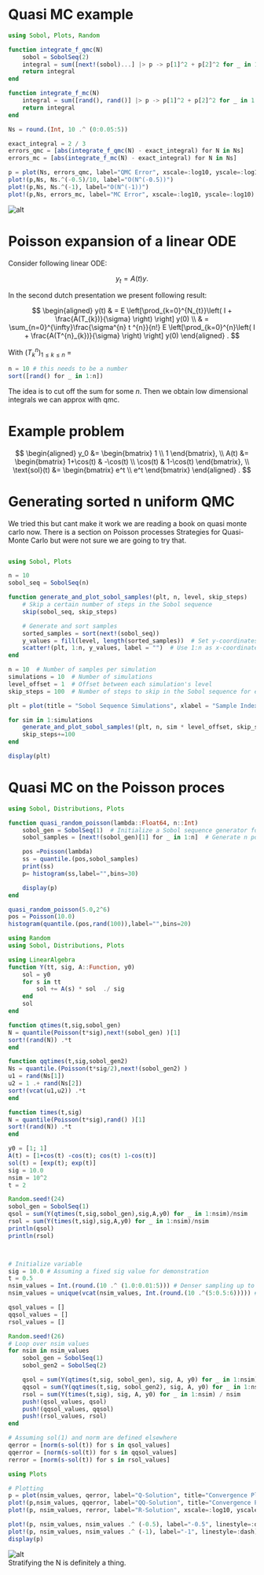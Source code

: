 # Quasi MC example

```julia
using Sobol, Plots, Random

function integrate_f_qmc(N)
    sobol = SobolSeq(2)
    integral = sum([next!(sobol)...] |> p -> p[1]^2 + p[2]^2 for _ in 1:N) / N
    return integral
end

function integrate_f_mc(N)
    integral = sum([rand(), rand()] |> p -> p[1]^2 + p[2]^2 for _ in 1:N) / N
    return integral
end

Ns = round.(Int, 10 .^ (0:0.05:5))

exact_integral = 2 / 3
errors_qmc = [abs(integrate_f_qmc(N) - exact_integral) for N in Ns]
errors_mc = [abs(integrate_f_mc(N) - exact_integral) for N in Ns]

p = plot(Ns, errors_qmc, label="QMC Error", xscale=:log10, yscale=:log10, xlabel="Number of Points", ylabel="Error", title="QMC vs MC Integration Error")
plot!(p,Ns, Ns.^(-0.5)/10, label="O(N^(-0.5))")
plot!(p,Ns, Ns.^(-1), label="O(N^(-1))")
plot!(p,Ns, errors_mc, label="MC Error", xscale=:log10, yscale=:log10)
```

![alt](./plts/qmc_convergence.svg)

# Poisson expansion of a linear ODE

Consider following linear ODE:

$$
y_{t} = A(t)y.
$$

In the second dutch presentation we present following result:

$$
    \begin{aligned}
        y(t) & = E \left[\prod_{k=0}^{N_{t}}\left( I + \frac{A(T_{k})}{\sigma} \right)    \right] y(0)                                             \\
             & = \sum_{n=0}^{\infty}\frac{\sigma^{n} t ^{n}}{n!} E \left[\prod_{k=0}^{n}\left( I + \frac{A(T^{n}_{k})}{\sigma} \right)    \right] y(0)
    \end{aligned}
.
$$

With $(T^{n}_{k})_{1 \le  k \le n }$ =

```julia
n = 10 # this needs to be a number
sort([rand() for _ in 1:n])
```

The idea is to cut off the sum for some $n$. Then we obtain low dimensional
integrals we can approx with qmc.

# Example problem

$$
\begin{aligned}
y_0 &= \begin{bmatrix} 1 \\ 1 \end{bmatrix}, \\
A(t) &= \begin{bmatrix} 1+\cos(t) & -\cos(t) \\ \cos(t) & 1-\cos(t) \end{bmatrix}, \\
\text{sol}(t) &= \begin{bmatrix} e^t \\ e^t \end{bmatrix}
\end{aligned}
.
$$

# Generating sorted n uniform QMC

We tried this but cant make it work
we are reading a book on quasi monte carlo
now. There is a section on Poisson processes
Strategies for Quasi-Monte Carlo but
were not sure we are going to try that.

```julia

using Sobol, Plots

n = 10
sobol_seq = SobolSeq(n)

function generate_and_plot_sobol_samples!(plt, n, level, skip_steps)
    # Skip a certain number of steps in the Sobol sequence
    skip(sobol_seq, skip_steps)

    # Generate and sort samples
    sorted_samples = sort(next!(sobol_seq))
    y_values = fill(level, length(sorted_samples))  # Set y-coordinates to the level
    scatter!(plt, 1:n, y_values, label = "")  # Use 1:n as x-coordinates for clarity
end

n = 10  # Number of samples per simulation
simulations = 10  # Number of simulations
level_offset = 1  # Offset between each simulation's level
skip_steps = 100  # Number of steps to skip in the Sobol sequence for each simulation

plt = plot(title = "Sobol Sequence Simulations", xlabel = "Sample Index", ylabel = "Simulation Level", legend = :topright)

for sim in 1:simulations
    generate_and_plot_sobol_samples!(plt, n, sim * level_offset, skip_steps)
    skip_steps+=100
end

display(plt)
```

# Quasi MC on the Poisson proces

```julia
using Sobol, Distributions, Plots

function quasi_random_poisson(lambda::Float64, n::Int)
    sobol_gen = SobolSeq(1)  # Initialize a Sobol sequence generator for 1 dimension
    sobol_samples = [next!(sobol_gen)[1] for _ in 1:n]  # Generate n points

    pos =Poisson(lambda)
    ss = quantile.(pos,sobol_samples)
    print(ss)
    p= histogram(ss,label="",bins=30)

    display(p)
end

quasi_random_poisson(5.0,2^6)
pos = Poisson(10.0)
histogram(quantile.(pos,rand(100)),label="",bins=20)
```

```julia
using Random
using Sobol, Distributions, Plots

using LinearAlgebra
function Y(tt, sig, A::Function, y0)
    sol = y0
    for s in tt
        sol += A(s) * sol  ./ sig
    end
    sol
end

function qtimes(t,sig,sobol_gen)
N = quantile(Poisson(t*sig),next!(sobol_gen) )[1]
sort!(rand(N)) .*t
end

function qqtimes(t,sig,sobol_gen2)
Ns = quantile.(Poisson(t*sig/2),next!(sobol_gen2) )
u1 = rand(Ns[1])
u2 = 1 .+ rand(Ns[2])
sort!(vcat(u1,u2)) .*t
end

function times(t,sig)
N = quantile(Poisson(t*sig),rand() )[1]
sort!(rand(N)) .*t
end

y0 = [1; 1]
A(t) = [1+cos(t) -cos(t); cos(t) 1-cos(t)]
sol(t) = [exp(t); exp(t)]
sig = 10.0
nsim = 10^2
t = 2

Random.seed!(24)
sobol_gen = SobolSeq(1)
qsol = sum(Y(qtimes(t,sig,sobol_gen),sig,A,y0) for _ in 1:nsim)/nsim
rsol = sum(Y(times(t,sig),sig,A,y0) for _ in 1:nsim)/nsim
println(qsol)
println(rsol)



# Initialize variable
sig = 10.0 # Assuming a fixed sig value for demonstration
t = 0.5
nsim_values = Int.(round.(10 .^ (1.0:0.01:5))) # Denser sampling up to fifth order
nsim_values = unique(vcat(nsim_values, Int.(round.(10 .^(5:0.5:6))))) # Combine and ensure uniqueness

qsol_values = []
qqsol_values = []
rsol_values = []

Random.seed!(26)
# Loop over nsim values
for nsim in nsim_values
    sobol_gen = SobolSeq(1)
    sobol_gen2 = SobolSeq(2)

    qsol = sum(Y(qtimes(t,sig, sobol_gen), sig, A, y0) for _ in 1:nsim) / nsim
    qqsol = sum(Y(qqtimes(t,sig, sobol_gen2), sig, A, y0) for _ in 1:nsim) / nsim
    rsol = sum(Y(times(t,sig), sig, A, y0) for _ in 1:nsim) / nsim
    push!(qsol_values, qsol)
    push!(qqsol_values, qqsol)
    push!(rsol_values, rsol)
end

# Assuming sol(1) and norm are defined elsewhere
qerror = [norm(s-sol(t)) for s in qsol_values]
qqerror = [norm(s-sol(t)) for s in qqsol_values]
rerror = [norm(s-sol(t)) for s in rsol_values]

using Plots

# Plotting
p = plot(nsim_values, qerror, label="Q-Solution", title="Convergence Plot", xlabel="nsim", ylabel="Solution Value", xscale=:log10, yscale=:log10)
plot!(p,nsim_values, qqerror, label="QQ-Solution", title="Convergence Plot", xlabel="nsim", ylabel="Solution Value", xscale=:log10, yscale=:log10)
plot!(p, nsim_values, rerror, label="R-Solution", xscale=:log10, yscale=:log10)

plot!(p, nsim_values, nsim_values .^ (-0.5), label="-0.5", linestyle=:dash)
plot!(p, nsim_values, nsim_values .^ (-1), label="-1", linestyle=:dash)
display(p)


```

![alt](./plts/convergence_condition_on_N.svg) <br>
Stratifying the N is definitely a thing.
